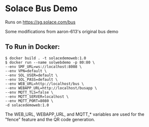 # Solace Bus Demo

Runs on https://sg.solace.com/bus

Some modifications from aaron-613's original bus demo

## To Run in Docker:
```
$ docker build . -t solacedemoweb:1.0
$ docker run --name solwebdemo -p 80:80 \
--env SMF_URL=ws://localhost:8008 \
--env VPN=default \
--env SOL_USER=default \
--env SOL_PASS=default \
--env WEB_URL=http://localhost/bus \
--env WEBAPP_URL=http://localhost/busapp \
--env MQTT_TLS=false \
--env MQTT_SERVER=localhost \
--env MQTT_PORT=8080 \
-d solacedemoweb:1.0
```

The WEB_URL, WEBAPP_URL, and MQTT_* variables are used for the "fence" feature and the QR code generation.